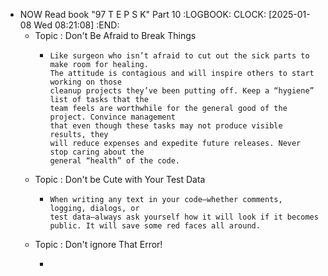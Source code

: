 - NOW Read book "97 T E P S K" Part 10
  :LOGBOOK:
  CLOCK: [2025-01-08 Wed 08:21:08]
  :END:
	- Topic : Don't Be Afraid to Break Things
		- ```apl
		  Like surgeon who isn’t afraid to cut out the sick parts to make room for healing. 
		  The attitude is contagious and will inspire others to start working on those
		  cleanup projects they’ve been putting off. Keep a “hygiene” list of tasks that the
		  team feels are worthwhile for the general good of the project. Convince management 
		  that even though these tasks may not produce visible results, they
		  will reduce expenses and expedite future releases. Never stop caring about the
		  general “health” of the code.
		  ```
	- Topic : Don't be Cute with Your Test Data
		- ```apl
		  When writing any text in your code—whether comments, logging, dialogs, or 
		  test data—always ask yourself how it will look if it becomes
		  public. It will save some red faces all around.
		  ```
	- Topic : Don't ignore That Error!
		- ```apl
		  ```